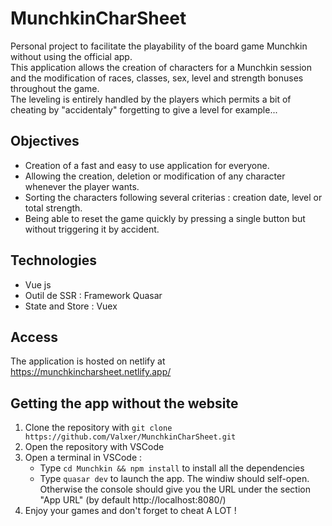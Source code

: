 # MunchkinCharSheet

Personal project to facilitate the playability of the board game Munchkin without using the official app.  
This application allows the creation of characters for a Munchkin session and the modification of races, classes, sex, level and strength bonuses throughout the game.  
The leveling is entirely handled by the players which permits a bit of cheating by "accidentaly" forgetting to give a level for example...

## Objectives
+ Creation of a fast and easy to use application for everyone.
+ Allowing the creation, deletion or modification of any character whenever the player wants.
+ Sorting the characters following several criterias : creation date, level or total strength.
+ Being able to reset the game quickly by pressing a single button but without triggering it by accident.

## Technologies
+ Vue js
+ Outil de SSR : Framework Quasar
+ State and Store : Vuex

## Access
The application is hosted on netlify at https://munchkincharsheet.netlify.app/

## Getting the app without the website
1. Clone the repository with ``git clone https://github.com/Valxer/MunchkinCharSheet.git``
2. Open the repository with VSCode
3. Open a terminal in VSCode :  
	* Type ``cd Munchkin && npm install`` to install all the dependencies
	* Type ``quasar dev`` to launch the app. The windiw should self-open. Otherwise the console should give you the URL under the section "App URL" (by default http://localhost:8080/)
4. Enjoy your games and don't forget to cheat A LOT !
    
